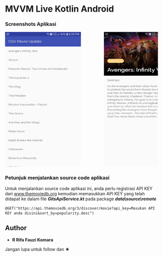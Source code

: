 # MVVM Live Kotlin Android

### Screenshots Aplikasi

<pre>
<img src="Screenshot/Screenshot_20181206-205923_Mobile Payslip.jpg" width="250" height="444">         <img src="Screenshot/Screenshot_20181206-205931_Mobile Payslip.jpg" width="250" height="444">
</pre>

### Petunjuk menjalankan source code aplikasi

Untuk menjalankan source code aplikasi ini, anda perlu registrasi API KEY dari www.themoviedb.org
kemudian memasukkan API KEY yang telah didapat ke dalam file ***GitsApiService.kt*** pada package ***data\source\remote***

```
@GET("https://api.themoviedb.org/3/discover/movie?api_key=Masukan API KEY anda disini&sort_by=popularity.desc")
```

## Author

* **R Rifa Fauzi Komara**

Jangan lupa untuk follow dan ★
